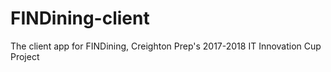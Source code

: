 # FINDining-client

The client app for FINDining, Creighton Prep's 2017-2018 IT Innovation Cup Project
